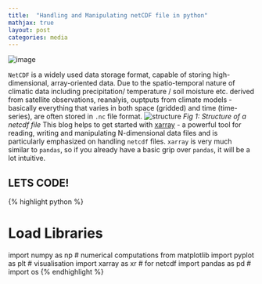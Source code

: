 ```yaml
---
title:  "Handling and Manipulating netCDF file in python"
mathjax: true
layout: post
categories: media
---
```

![image](https://user-images.githubusercontent.com/109160548/178548932-1665e40a-1561-4f3a-a49a-413f7fcb6d77.png)

`NetCDF` is a widely used data storage format, capable of storing high-dimensional, array-oriented data. Due to the spatio-temporal nature of climatic data including precipitation/ temperature / soil moisture etc. derived from satellite observations, reanalyis, ouptputs from climate models - basically everything that varies in both space (gridded) and time (time-series), are often stored in `.nc` file format. 
![structure](https://user-images.githubusercontent.com/109160548/178547196-de404e22-36d9-4397-b2e3-7493b7e93378.png) *Fig 1: Structure of a netcdf file*
This blog helps to get started with [xarray](https://docs.xarray.dev/en/stable/) - a powerful tool for reading, writing and manipulating N-dimensional data files and is particularly emphasized on handling `netcdf` files. `xarray` is very much similar to `pandas`, so if you already have a basic grip over `pandas`, it will be a lot intuitive. 


## LETS CODE! 

{% highlight python %}
# Load Libraries
import numpy as np                        # numerical computations
from matplotlib import pyplot as plt      # visualisation
import xarray as xr                       # for netcdf
import pandas as pd                       # 
import os
{% endhighlight %}





